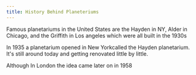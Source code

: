 ```yaml
---
title: History Behind Planeteriums
---
```

Famous planetariums in the United States are the Hayden in NY, Alder in Chicago, and the Griffith in Los angeles which were all built in the 1930s

In 1935 a planetarium opened in New Yorkcalled the Hayden planetarium. It's still around today and getting renovated little by little. 


Although In London the idea came later on in 1958
